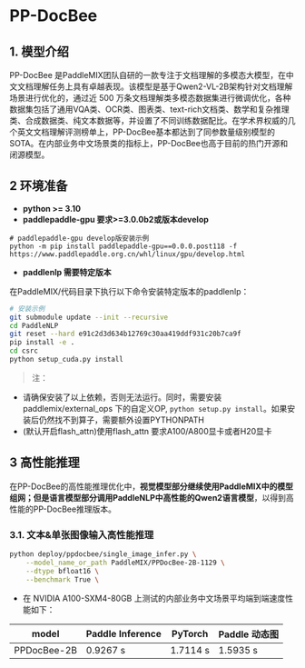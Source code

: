 # PP-DocBee

## 1. 模型介绍

PP-DocBee 是PaddleMIX团队自研的一款专注于文档理解的多模态大模型，在中文文档理解任务上具有卓越表现。该模型是基于Qwen2-VL-2B架构针对文档理解场景进行优化的，通过近 500 万条文档理解类多模态数据集进行微调优化，各种数据集包括了通用VQA类、OCR类、图表类、text-rich文档类、数学和复杂推理类、合成数据类、纯文本数据等，并设置了不同训练数据配比。在学术界权威的几个英文文档理解评测榜单上，PP-DocBee基本都达到了同参数量级别模型的SOTA。在内部业务中文场景类的指标上，PP-DocBee也高于目前的热门开源和闭源模型。

## 2 环境准备

- **python >= 3.10**
- **paddlepaddle-gpu 要求>=3.0.0b2或版本develop**
```
# paddlepaddle-gpu develop版安装示例
python -m pip install paddlepaddle-gpu==0.0.0.post118 -f https://www.paddlepaddle.org.cn/whl/linux/gpu/develop.html
```

- **paddlenlp 需要特定版本**

在PaddleMIX/代码目录下执行以下命令安装特定版本的paddlenlp：
```bash
# 安装示例
git submodule update --init --recursive
cd PaddleNLP
git reset --hard e91c2d3d634b12769c30aa419ddf931c20b7ca9f
pip install -e .
cd csrc
python setup_cuda.py install
```

> 注：
* 请确保安装了以上依赖，否则无法运行。同时，需要安装 paddlemix/external_ops 下的自定义OP, `python setup.py install`。如果安装后仍然找不到算子，需要额外设置PYTHONPATH
* (默认开启flash_attn)使用flash_attn 要求A100/A800显卡或者H20显卡

## 3 高性能推理

在PP-DocBee的高性能推理优化中，**视觉模型部分继续使用PaddleMIX中的模型组网；但是语言模型部分调用PaddleNLP中高性能的Qwen2语言模型**，以得到高性能的PP-DocBee推理版本。

### 3.1. 文本&单张图像输入高性能推理
```bash
python deploy/ppdocbee/single_image_infer.py \
    --model_name_or_path PaddleMIX/PPDocBee-2B-1129 \
    --dtype bfloat16 \
    --benchmark True \
```

- 在 NVIDIA A100-SXM4-80GB 上测试的内部业务中文场景平均端到端速度性能如下：

| model                  | Paddle Inference|    PyTorch   | Paddle 动态图 |
| ---------------------- | --------------- | ------------ | ------------ |
| PPDocBee-2B   |      0.9267 s     |     1.7114 s   |    1.5935 s   |
